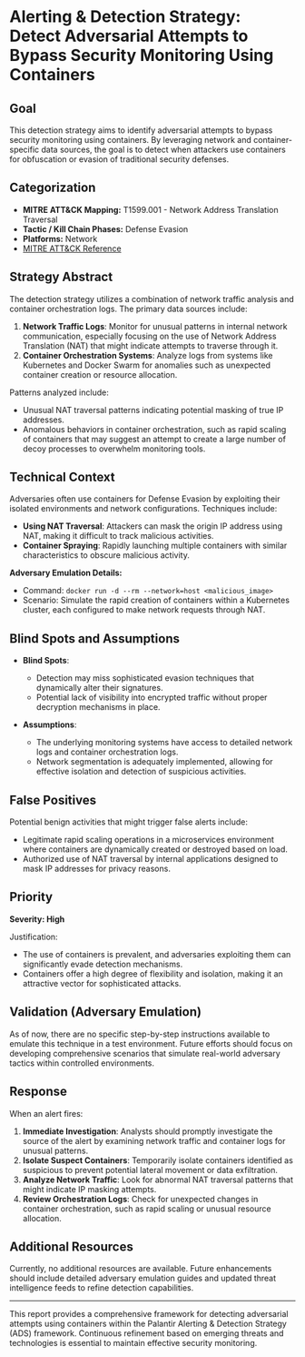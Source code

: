 # Alerting & Detection Strategy: Detect Adversarial Attempts to Bypass Security Monitoring Using Containers

## Goal

This detection strategy aims to identify adversarial attempts to bypass security monitoring using containers. By leveraging network and container-specific data sources, the goal is to detect when attackers use containers for obfuscation or evasion of traditional security defenses.

## Categorization

- **MITRE ATT&CK Mapping:** T1599.001 - Network Address Translation Traversal
- **Tactic / Kill Chain Phases:** Defense Evasion
- **Platforms:** Network
- [MITRE ATT&CK Reference](https://attack.mitre.org/techniques/T1599/001)

## Strategy Abstract

The detection strategy utilizes a combination of network traffic analysis and container orchestration logs. The primary data sources include:

1. **Network Traffic Logs**: Monitor for unusual patterns in internal network communication, especially focusing on the use of Network Address Translation (NAT) that might indicate attempts to traverse through it.
2. **Container Orchestration Systems**: Analyze logs from systems like Kubernetes and Docker Swarm for anomalies such as unexpected container creation or resource allocation.

Patterns analyzed include:

- Unusual NAT traversal patterns indicating potential masking of true IP addresses.
- Anomalous behaviors in container orchestration, such as rapid scaling of containers that may suggest an attempt to create a large number of decoy processes to overwhelm monitoring tools.

## Technical Context

Adversaries often use containers for Defense Evasion by exploiting their isolated environments and network configurations. Techniques include:

- **Using NAT Traversal**: Attackers can mask the origin IP address using NAT, making it difficult to track malicious activities.
- **Container Spraying**: Rapidly launching multiple containers with similar characteristics to obscure malicious activity.

**Adversary Emulation Details:**

- Command: `docker run -d --rm --network=host <malicious_image>`
- Scenario: Simulate the rapid creation of containers within a Kubernetes cluster, each configured to make network requests through NAT.

## Blind Spots and Assumptions

- **Blind Spots**:
  - Detection may miss sophisticated evasion techniques that dynamically alter their signatures.
  - Potential lack of visibility into encrypted traffic without proper decryption mechanisms in place.

- **Assumptions**:
  - The underlying monitoring systems have access to detailed network logs and container orchestration logs.
  - Network segmentation is adequately implemented, allowing for effective isolation and detection of suspicious activities.

## False Positives

Potential benign activities that might trigger false alerts include:

- Legitimate rapid scaling operations in a microservices environment where containers are dynamically created or destroyed based on load.
- Authorized use of NAT traversal by internal applications designed to mask IP addresses for privacy reasons.

## Priority

**Severity: High**

Justification:
- The use of containers is prevalent, and adversaries exploiting them can significantly evade detection mechanisms.
- Containers offer a high degree of flexibility and isolation, making it an attractive vector for sophisticated attacks.

## Validation (Adversary Emulation)

As of now, there are no specific step-by-step instructions available to emulate this technique in a test environment. Future efforts should focus on developing comprehensive scenarios that simulate real-world adversary tactics within controlled environments.

## Response

When an alert fires:

1. **Immediate Investigation**: Analysts should promptly investigate the source of the alert by examining network traffic and container logs for unusual patterns.
2. **Isolate Suspect Containers**: Temporarily isolate containers identified as suspicious to prevent potential lateral movement or data exfiltration.
3. **Analyze Network Traffic**: Look for abnormal NAT traversal patterns that might indicate IP masking attempts.
4. **Review Orchestration Logs**: Check for unexpected changes in container orchestration, such as rapid scaling or unusual resource allocation.

## Additional Resources

Currently, no additional resources are available. Future enhancements should include detailed adversary emulation guides and updated threat intelligence feeds to refine detection capabilities.

---

This report provides a comprehensive framework for detecting adversarial attempts using containers within the Palantir Alerting & Detection Strategy (ADS) framework. Continuous refinement based on emerging threats and technologies is essential to maintain effective security monitoring.